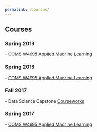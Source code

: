 ```yaml
---
permalink: /courses/
---
```


<h2>Courses</h2>
<h3>Spring 2019</h3>
- <a href="{{site.baseurl}}/comsw4995s19/">COMS W4995 Applied Machine Learning</a>
<h3>Spring 2018</h3>
- <a href="{{site.baseurl}}/comsw4995s18/">COMS W4995 Applied Machine Learning</a>
<h3>Fall 2017</h3>
- Data Science Capstone <a href="https://courseworks2.columbia.edu/courses/sis_course_id:ENGIE4800_001_2017_3">Courseworks</a>
<h3>Spring 2017</h3>
- <a href="https://amueller.github.io/applied_ml_spring_2017/">COMS W4995 Applied Machine Learning</a>

